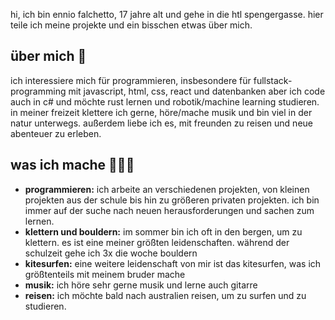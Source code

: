 hi, ich bin ennio falchetto, 17 jahre alt und gehe in die htl spengergasse. hier teile ich meine projekte und ein bisschen etwas über mich.

## über mich 🌻

ich interessiere mich für programmieren, insbesondere für fullstack-programming mit javascript, html, css, react und datenbanken aber ich code auch in c# und möchte rust lernen und robotik/machine learning studieren. in meiner freizeit klettere ich gerne, höre/mache musik und bin viel in der natur unterwegs. außerdem liebe ich es, mit freunden zu reisen und neue abenteuer zu erleben.

## was ich mache 🧑🏻‍💻

- **programmieren:** ich arbeite an verschiedenen projekten, von kleinen projekten aus der schule bis hin zu größeren privaten projekten. ich bin immer auf der suche nach neuen herausforderungen und sachen zum lernen.
- **klettern und bouldern:** im sommer bin ich oft in den bergen, um zu klettern. es ist eine meiner größten leidenschaften. während der schulzeit gehe ich 3x die woche bouldern
- **kitesurfen:** eine weitere leidenschaft von mir ist das kitesurfen, was ich größtenteils mit meinem bruder mache
- **musik:** ich höre sehr gerne musik und lerne auch gitarre
- **reisen:** ich möchte bald nach australien reisen, um zu surfen und zu studieren.
